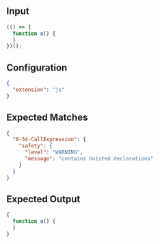 
## Input
```javascript input
(() => {
  function a() {
  }
})();
```

## Configuration
```json configuration
{
  "extension": "js"
}
```

## Expected Matches
```json expected matches
{
  "0-34-CallExpression": {
    "safety": {
      "level": "WARNING",
      "message": "contains hoisted declarations"
    }
  }
}
```

## Expected Output
```javascript expected output
{
  function a() {
  }
}
```
